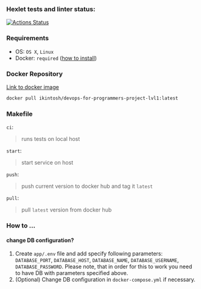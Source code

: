 ### Hexlet tests and linter status:
[![Actions Status](https://github.com/iKintosh/devops-for-programmers-project-lvl1/workflows/hexlet-check/badge.svg)](https://github.com/iKintosh/devops-for-programmers-project-lvl1/actions)

### Requirements

* OS: `OS X`, `Linux`
* Docker: `required` ([how to install](ikintosh/devops-for-programmers-project-lvl1:latest))

### Docker Repository

[Link to docker image](https://hub.docker.com/repository/docker/ikintosh/devops-for-programmers-project-lvl1)

``` bash
docker pull ikintosh/devops-for-programmers-project-lvl1:latest
```

### Makefile

`ci`:
> runs tests on local host

`start`:
> start service on host

`push`:
> push current version to docker hub and tag it `latest`

`pull`:
> pull `latest` version from docker hub

### How to ...

#### change DB configuration?
1. Create `app/.env` file and add specify following parameters: `DATABASE_PORT`, `DATABASE_HOST`, `DATABASE_NAME`, `DATABASE_USERNAME`, `DATABASE_PASSWORD`. Please note, that in order for this to work you need to have DB with parameters specified above.
2. (Optional) Change DB configuration in `docker-compose.yml` if necessary.